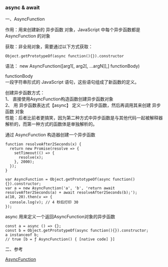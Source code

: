 ### async & await

一、AsyncFunction

作用：用来创建新的 异步函数 对象，JavaScript 中每个异步函数都是  AsyncFunction 的对象

获取：非全局对象，需要通过以下方式获取：

```
Object.getPrototypeOf(async function(){}).constructor
```

语法： new AsyncFunction([arg1[, arg2[, ...argN]],] functionBody)

functionBody   
一段字符串形式的 JavaScript 语句，这些语句组成了新函数的定义。

创建异步函数方式：  
1、 直接使用AsyncFunction构造函数创建异步函数对象  
2、 用 异步函数表达式【async】 定义一个异步函数，然后再调用其来创建 异步函数 对象  
性能：后者比前者更搞笑，因为第二种方式中异步函数是与其他代码一起被解释器解析的，而第一种方式的函数体是单独解析的。

通过 AsyncFunction 构造器创建一个异步函数

```
function resolveAfter2Seconds(x) {
  return new Promise(resolve => {
    setTimeout(() => {
      resolve(x);
    }, 2000);
  });
}

var AsyncFunction = Object.getPrototypeOf(async function(){}).constructor;
var a = new AsyncFunction('a', 'b', 'return await resolveAfter2Seconds(a) + await resolveAfter2Seconds(b);');
a(10, 20).then(v => {
  console.log(v); // 4 秒后打印 30
});
```

async 用来定义一个返回AsyncFunction对象的异步函数
```
const a = async () => {};
const b = Object.getPrototypeOf(async function(){}).constructor;
a instanceof b; 
// true [b = ƒ AsyncFunction() { [native code] }]
```

二、参考

[AsyncFunction](https://developer.mozilla.org/zh-CN/docs/Web/JavaScript/Reference/Global_Objects/AsyncFunction)